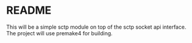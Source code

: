 # README #

This will be a simple sctp module on top of the sctp socket api interface.
The project will use premake4 for building.